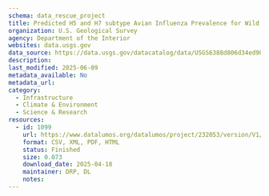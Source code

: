 ```yaml
---
schema: data_rescue_project 
title: Predicted H5 and H7 subtype Avian Influenza Prevalence for Wild Waterfowl Species Across the Continental United States
organization: U.S. Geological Survey
agency: Department of the Interior
websites: data.usgs.gov
data_source: https://data.usgs.gov/datacatalog/data/USGS6388d806d34ed907bf78e862
description: 
last_modified: 2025-06-09
metadata_available: No
metadata_url: 
category:
  - Infrastructure 
  - Climate & Environment 
  - Science & Research 
resources:
  - id: 1099
    url: https://www.datalumos.org/datalumos/project/232053/version/V1/view
    format: CSV, XML, PDF, HTML
    status: Finished
    size: 0.073
    download_date: 2025-04-18
    maintainer: DRP, DL
    notes: 
---
```

